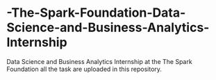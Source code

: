 # -The-Spark-Foundation-Data-Science-and-Business-Analytics-Internship
Data Science and Business Analytics Internship at the The Spark Foundation all the task are uploaded in this repository.
